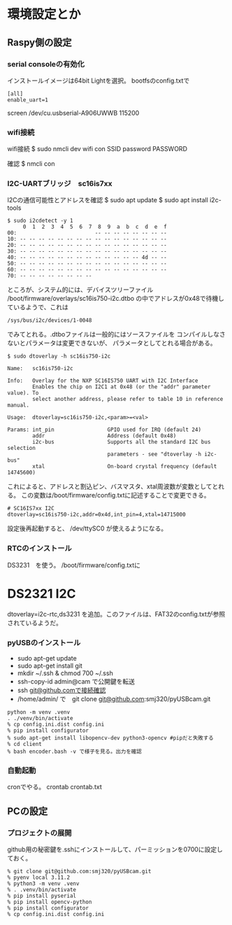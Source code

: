 # 環境設定とか

## Raspy側の設定

### serial consoleの有効化
インストールイメージは64bit Lightを選択。
bootfsのconfig.txtで
```
[all]
enable_uart=1
```
screen /dev/cu.usbserial-A906UWWB 115200

### wifi接続

wifi接続
$ sudo nmcli dev wifi con SSID password PASSWORD

確認
$ nmcli con

### I2C-UARTブリッジ　sc16is7xx

I2Cの通信可能性とアドレスを確認
$ sudo apt update
$ sudo apt install i2c-tools

```
$ sudo i2cdetect -y 1
     0  1  2  3  4  5  6  7  8  9  a  b  c  d  e  f
00:                         -- -- -- -- -- -- -- -- 
10: -- -- -- -- -- -- -- -- -- -- -- -- -- -- -- -- 
20: -- -- -- -- -- -- -- -- -- -- -- -- -- -- -- -- 
30: -- -- -- -- -- -- -- -- -- -- -- -- -- -- -- -- 
40: -- -- -- -- -- -- -- -- -- -- -- -- -- 4d -- -- 
50: -- -- -- -- -- -- -- -- -- -- -- -- -- -- -- -- 
60: -- -- -- -- -- -- -- -- -- -- -- -- -- -- -- -- 
70: -- -- -- -- -- -- -- --  
```

ところが、システム的には、デバイスツリーファイル
/boot/firmware/overlays/sc16is750-i2c.dtbo
の中でアドレスが0x48で待機しているようで、これは
```aiignore
/sys/bus/i2c/devices/1-0048
```
でみてとれる。.dtboファイルは一般的にはソースファイルを
コンパイルしなさないとパラメータは変更できないが、
パラメータとしてとれる場合がある。
```
$ sudo dtoverlay -h sc16is750-i2c

Name:   sc16is750-i2c

Info:   Overlay for the NXP SC16IS750 UART with I2C Interface
        Enables the chip on I2C1 at 0x48 (or the "addr" parameter value). To
        select another address, please refer to table 10 in reference manual.

Usage:  dtoverlay=sc16is750-i2c,<param>=<val>

Params: int_pin                 GPIO used for IRQ (default 24)
        addr                    Address (default 0x48)
        i2c-bus                 Supports all the standard I2C bus selection
                                parameters - see "dtoverlay -h i2c-bus"
        xtal                    On-board crystal frequency (default 14745600)
```
これによると、アドレスと割込ピン、バスマスタ、xtal周波数が変数としてとれる。
この変数は/boot/firmware/config.txtに記述することで変更できる。
```
# SC16IS7xx I2C
dtoverlay=sc16is750-i2c,addr=0x4d,int_pin=4,xtal=14715000
```

設定後再起動すると、
/dev/ttySC0
が使えるようになる。

### RTCのインストール
DS3231　を使う。
/boot/firmware/config.txtに
# DS2321 I2C
dtoverlay=i2c-rtc,ds3231
を追加。このファイルは、FAT32のconfig.txtが参照されているようだ。

### pyUSBのインストール
* sudo apt-get update
* sudo apt-get install git
* mkdir ~/.ssh & chmod 700 ~/.ssh
* ssh-copy-id admin@cam で公開鍵を転送
* ssh git@github.comで接続確認
* /home/admin/ で　git clone git@github.com:smj320/pyUSBcam.git

```
python -m venv .venv
. ./venv/bin/activate
% cp config.ini.dist config.ini
% pip install configurator
% sudo apt-get install libopencv-dev python3-opencv #pipだと失敗する
% cd client
% bash encoder.bash -v で様子を見る。出力を確認
```
### 自動起動

cronでやる。
crontab crontab.txt

## PCの設定

### プロジェクトの展開

github用の秘密鍵を.sshにインストールして、パーミッションを0700に設定しておく。

```
% git clone git@github.com:smj320/pyUSBcam.git
% pyenv local 3.11.2
% python3 -m venv .venv
% . .venv/bin/activate
% pip install pyserial
% pip install opencv-python
% pip install configurator
% cp config.ini.dist config.ini
```
